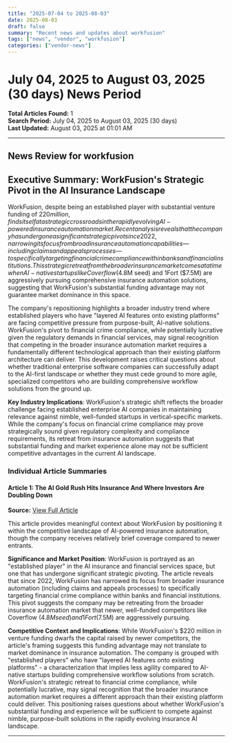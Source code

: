 ```yaml
---
title: "2025-07-04 to 2025-08-03"
date: 2025-08-03
draft: false
summary: "Recent news and updates about workfusion"
tags: ["news", "vendor", "workfusion"]
categories: ["vendor-news"]
---
```


# July 04, 2025 to August 03, 2025 (30 days) News Period 

**Total Articles Found:** 1  
**Search Period:** July 04, 2025 to August 03, 2025 (30 days)  
**Last Updated:** August 03, 2025 at 01:01 AM

---

## News Review for workfusion

## Executive Summary: WorkFusion's Strategic Pivot in the AI Insurance Landscape

WorkFusion, despite being an established player with substantial venture funding of $220 million, finds itself at a strategic crossroads in the rapidly evolving AI-powered insurance automation market. Recent analysis reveals that the company has undergone a significant strategic pivot since 2022, narrowing its focus from broad insurance automation capabilities—including claims and appeals processes—to specifically targeting financial crime compliance within banks and financial institutions. This strategic retreat from the broader insurance market comes at a time when AI-native startups like Coverflow ($4.8M seed) and 1Fort ($7.5M) are aggressively pursuing comprehensive insurance automation solutions, suggesting that WorkFusion's substantial funding advantage may not guarantee market dominance in this space.

The company's repositioning highlights a broader industry trend where established players who have "layered AI features onto existing platforms" are facing competitive pressure from purpose-built, AI-native solutions. WorkFusion's pivot to financial crime compliance, while potentially lucrative given the regulatory demands in financial services, may signal recognition that competing in the broader insurance automation market requires a fundamentally different technological approach than their existing platform architecture can deliver. This development raises critical questions about whether traditional enterprise software companies can successfully adapt to the AI-first landscape or whether they must cede ground to more agile, specialized competitors who are building comprehensive workflow solutions from the ground up.

**Key Industry Implications**: WorkFusion's strategic shift reflects the broader challenge facing established enterprise AI companies in maintaining relevance against nimble, well-funded startups in vertical-specific markets. While the company's focus on financial crime compliance may prove strategically sound given regulatory complexity and compliance requirements, its retreat from insurance automation suggests that substantial funding and market experience alone may not be sufficient competitive advantages in the current AI landscape.

### Individual Article Summaries

#### Article 1: The AI Gold Rush Hits Insurance And Where Investors Are Doubling Down

**Source:** [View Full Article](https://www.forbes.com/sites/josipamajic/2025/07/14/the-ai-gold-rush-hits-insurance-and-where-investors-are-doubling-down/)

This article provides meaningful context about WorkFusion by positioning it within the competitive landscape of AI-powered insurance automation, though the company receives relatively brief coverage compared to newer entrants.

**Significance and Market Position**: WorkFusion is portrayed as an "established player" in the AI insurance and financial services space, but one that has undergone significant strategic pivoting. The article reveals that since 2022, WorkFusion has narrowed its focus from broader insurance automation (including claims and appeals processes) to specifically targeting financial crime compliance within banks and financial institutions. This pivot suggests the company may be retreating from the broader insurance automation market that newer, well-funded competitors like Coverflow ($4.8M seed) and 1Fort ($7.5M) are aggressively pursuing.

**Competitive Context and Implications**: While WorkFusion's $220 million in venture funding dwarfs the capital raised by newer competitors, the article's framing suggests this funding advantage may not translate to market dominance in insurance automation. The company is grouped with "established players" who have "layered AI features onto existing platforms" - a characterization that implies less agility compared to AI-native startups building comprehensive workflow solutions from scratch. WorkFusion's strategic retreat to financial crime compliance, while potentially lucrative, may signal recognition that the broader insurance automation market requires a different approach than their existing platform could deliver. This positioning raises questions about whether WorkFusion's substantial funding and experience will be sufficient to compete against nimble, purpose-built solutions in the rapidly evolving insurance AI landscape.



---

